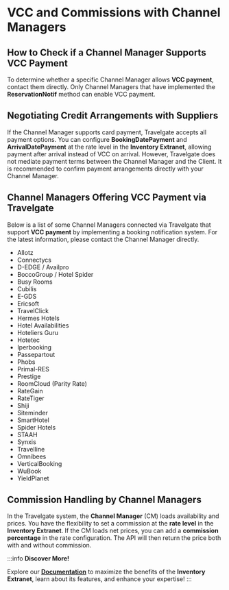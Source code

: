 ﻿---
sidebar_position: 4
---

# VCC and Commissions with Channel Managers

## How to Check if a Channel Manager Supports VCC Payment

To determine whether a specific Channel Manager allows **VCC payment**, contact them directly. Only Channel Managers that have implemented the **ReservationNotif** method can enable VCC payment.

## Negotiating Credit Arrangements with Suppliers

If the Channel Manager supports card payment, Travelgate accepts all payment options. You can configure **BookingDatePayment** and **ArrivalDatePayment** at the rate level in the **Inventory Extranet**, allowing payment after arrival instead of VCC on arrival. However, Travelgate does not mediate payment terms between the Channel Manager and the Client. It is recommended to confirm payment arrangements directly with your Channel Manager.

## Channel Managers Offering VCC Payment via Travelgate

Below is a list of some Channel Managers connected via Travelgate that support **VCC payment** by implementing a booking notification system. For the latest information, please contact the Channel Manager directly.

- Allotz
- Connectycs
- D-EDGE / Availpro
- BoccoGroup / Hotel Spider
- Busy Rooms
- Cubilis
- E-GDS
- Ericsoft
- TravelClick
- Hermes Hotels
- Hotel Availabilities
- Hoteliers Guru
- Hotetec
- Iperbooking
- Passepartout
- Phobs
- Primal-RES
- Prestige
- RoomCloud (Parity Rate)
- RateGain
- RateTiger
- Shiji
- Siteminder
- SmartHotel
- Spider Hotels
- STAAH
- Synxis
- Travelline
- Omnibees
- VerticalBooking
- WuBook
- YieldPlanet

## Commission Handling by Channel Managers

In the Travelgate system, the **Channel Manager** (CM) loads availability and prices. You have the flexibility to set a commission at the **rate level** in the **Inventory Extranet**. If the CM loads net prices, you can add a **commission percentage** in the rate configuration. The API will then return the price both with and without commission.

:::info **Discover More!**

Explore our **[Documentation](/docs/apps/inventory/extranet/overview)** to maximize the benefits of the **Inventory Extranet**, learn about its features, and enhance your expertise!
:::

